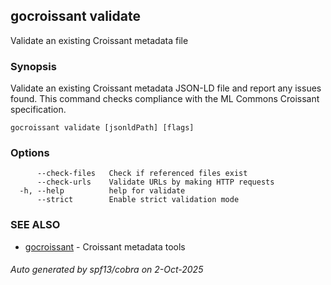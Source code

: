 ## gocroissant validate

Validate an existing Croissant metadata file

### Synopsis

Validate an existing Croissant metadata JSON-LD file and report any issues found.
		This command checks compliance with the ML Commons Croissant specification.

```
gocroissant validate [jsonldPath] [flags]
```

### Options

```
      --check-files   Check if referenced files exist
      --check-urls    Validate URLs by making HTTP requests
  -h, --help          help for validate
      --strict        Enable strict validation mode
```

### SEE ALSO

* [gocroissant](gocroissant.md)	 - Croissant metadata tools

###### Auto generated by spf13/cobra on 2-Oct-2025
